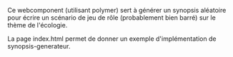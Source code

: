 Ce webcomponent (utilisant polymer) sert à générer un synopsis aléatoire pour écrire un scénario de jeu de rôle (probablement bien barré) sur le thème de l'écologie.

La page index.html permet de donner un exemple d'implémentation de synopsis-generateur.

